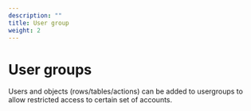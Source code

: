 ```yaml
---
description: ""
title: User group
weight: 2
---
```


# User groups

Users and objects (rows/tables/actions) can be added to usergroups to allow restricted access to certain set of accounts.